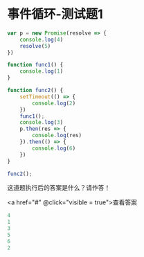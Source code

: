 <script setup lang="ts">
    import { ref } from 'vue';
    const visible = ref<boolean>(false);
</script>

# 事件循环-测试题1

```js
var p = new Promise(resolve => {
    console.log(4)
    resolve(5)
})

function func1() {
    console.log(1)
}

function func2() {
    setTimeout(() => {
        console.log(2)
    })
    func1();
    console.log(3)
    p.then(res => {
        console.log(res)
    }).then(() => {
        console.log(6)
    })
}

func2();
```

这道题执行后的答案是什么？请作答！

<v-scratch-paper />

<a href="#" @click="visible = true">查看答案</a>

<vModal v-model="visible" title="参考答案">

```js
4
1
3
5
6
2
```

</vModal>
